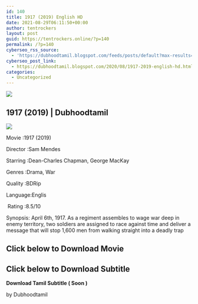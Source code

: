 ```yaml
---
id: 140
title: 1917 (2019) English HD
date: 2021-08-29T06:11:50+00:00
author: tentrockers
layout: post
guid: https://tentrockers.online/?p=140
permalink: /?p=140
cyberseo_rss_source:
  - 'https://dubhoodtamil.blogspot.com/feeds/posts/default?max-results=150&start-index=151'
cyberseo_post_link:
  - https://dubhoodtamil.blogspot.com/2020/08/1917-2019-english-hd.html
categories:
  - Uncategorized
---
```

<div class="media_block">
  <img src="https://1.bp.blogspot.com/-J9gy8LvHb5Q/Xyo1vXAkBzI/AAAAAAAAA-4/6795mrVD6i8nnanFJSUmM-GCsGi5A0J4ACLcBGAsYHQ/s72-c/images%2B%252816%2529.jpeg" class="media_thumbnail" />
</div>

## <span><span>1917 (2019) | Dubhoodtamil</span></span>

<div class="separator">
  <a href="https://1.bp.blogspot.com/-J9gy8LvHb5Q/Xyo1vXAkBzI/AAAAAAAAA-4/6795mrVD6i8nnanFJSUmM-GCsGi5A0J4ACLcBGAsYHQ/s554/images%2B%252816%2529.jpeg"><img border="0" data-original-height="554" data-original-width="554" src="https://1.bp.blogspot.com/-J9gy8LvHb5Q/Xyo1vXAkBzI/AAAAAAAAA-4/6795mrVD6i8nnanFJSUmM-GCsGi5A0J4ACLcBGAsYHQ/s0/images%2B%252816%2529.jpeg" /></a>
</div>

Movie	<span></span>:1917 (2019)&nbsp;

Director	<span></span>:Sam Mendes&nbsp;

Starring	<span></span>:Dean-Charles Chapman, George MacKay&nbsp;

Genres	<span></span>:Drama, War

Quality	<span></span>:BDRip&nbsp;

Language:Englis

&nbsp;Rating	<span></span>:8.5/10

Synopsis: April 6th, 1917. As a regiment assembles to wage war deep in enemy territory, two soldiers are assigned to race against time and deliver a message that will stop 1,600 men from walking straight into a deadly trap

## **<span>Click below to Download Movie</span>**

## **<span>Click below to Download Subtitle</span>**

**<span>Download Tamil Subtitle ( Soon )</span>**

by Dubhoodtamil
